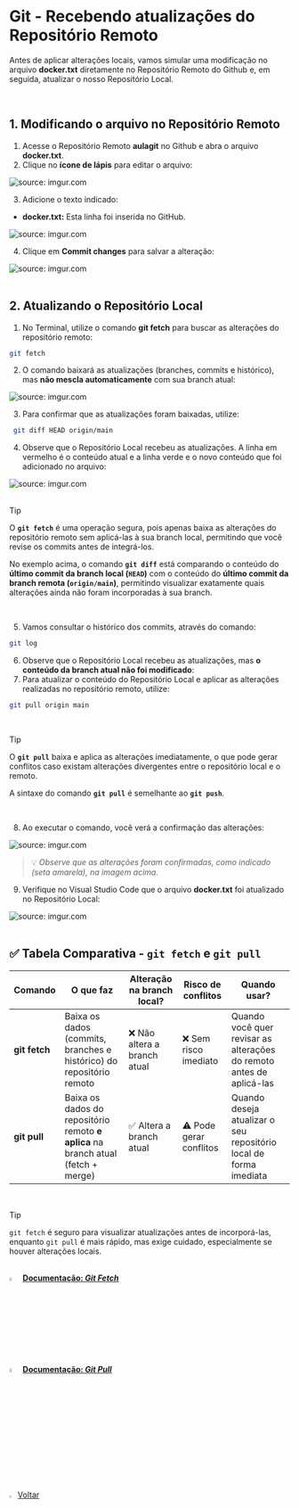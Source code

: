 <h1>Git - Recebendo atualizações do Repositório Remoto</h2>



Antes de aplicar alterações locais, vamos simular uma modificação no arquivo **docker.txt** diretamente no Repositório Remoto do Github e, em seguida, atualizar o nosso Repositório Local.

<br />

<h2>1. Modificando o arquivo no Repositório Remoto</h2>



1. Acesse o Repositório Remoto **aulagit** no Github e abra o arquivo **docker.txt**.
2. Clique no **ícone de lápis** para editar o arquivo:

<div align="left"><img src="https://i.imgur.com/2f7iCeA.png" title="source: imgur.com" /></div>

3. Adicione o texto indicado:

- **docker.txt:** Esta linha foi inserida no GitHub.

<div align="left"><img src="https://i.imgur.com/iJHslsO.png" title="source: imgur.com" /></div>

4. Clique em **Commit changes** para salvar a alteração:

<div align="left"><img src="https://i.imgur.com/f2hjRGH.png" title="source: imgur.com" /></div>

<br />

<h2>2. Atualizando o Repositório Local</h2>



1. No Terminal, utilize o comando **git fetch** para buscar as alterações do repositório remoto:

```bash
git fetch
```

2. O comando baixará as atualizações (branches, commits e histórico), mas **não mescla automaticamente** com sua branch atual:

<div align="left"><img src="https://i.imgur.com/wmd3A23.png" title="source: imgur.com" /></div>

3. Para confirmar que as atualizações foram baixadas, utilize:

```bash
 git diff HEAD origin/main
```

4. Observe que o Repositório Local recebeu as atualizações. A linha em vermelho é o conteúdo atual e a linha verde e o novo conteúdo que foi adicionado no arquivo:

<div align="left"><img src="https://i.imgur.com/N4H5LRp.png" title="source: imgur.com" /></div>

<br/>

> [!TIP]
>
> O **`git fetch`** é uma operação segura, pois apenas baixa as alterações do repositório remoto sem aplicá-las à sua branch local, permitindo que você revise os commits antes de integrá-los.
>
> No exemplo acima, o comando **`git diff`** está comparando o conteúdo do **último commit da branch local (`HEAD`)** com o conteúdo do **último commit da branch remota (`origin/main`)**, permitindo visualizar exatamente quais alterações ainda não foram incorporadas à sua branch.

<br />

5. Vamos consultar o histórico dos commits, através do comando:

```bash
git log
```

6. Observe que o Repositório Local recebeu as atualizações, mas **o conteúdo da branch atual não foi modificado**:
7. Para atualizar o conteúdo do Repositório Local e aplicar as alterações realizadas no repositório remoto, utilize:

```bash
git pull origin main
```

<br />

> [!TIP]
>
> O **`git pull`** baixa e aplica as alterações imediatamente, o que pode gerar conflitos caso existam alterações divergentes entre o repositório local e o remoto.
>
> A sintaxe do comando **`git pull`** é semelhante ao **`git push`**.

<br />

8. Ao executar o comando, você verá a confirmação das alterações:

<div align="left"><img src="https://i.imgur.com/CL3Mikh.png" title="source: imgur.com" /></div>

> 💡 *Observe que as alterações foram confirmadas, como indicado (seta amarela), na imagem acima.*

9. Verifique no Visual Studio Code que o arquivo **docker.txt** foi atualizado no Repositório Local:

<div align="left"><img src="https://i.imgur.com/5bIRit7.png" title="source: imgur.com" /></div>

<br />

## ✅ Tabela Comparativa - `git fetch` e `git pull`

| Comando       | O que faz                                                    | Alteração na branch local?  | Risco de conflitos     | Quando usar?                                                 |
| ------------- | ------------------------------------------------------------ | --------------------------- | ---------------------- | ------------------------------------------------------------ |
| **git fetch** | Baixa os dados (commits, branches e histórico) do repositório remoto | ❌ Não altera a branch atual | ❌ Sem risco imediato   | Quando você quer revisar as alterações do remoto antes de aplicá-las |
| **git pull**  | Baixa os dados do repositório remoto **e aplica** na branch atual (fetch + merge) | ✅ Altera a branch atual     | ⚠ Pode gerar conflitos | Quando deseja atualizar o seu repositório local de forma imediata |

<br />

> [!TIP]
>
> `git fetch` é seguro para visualizar atualizações antes de incorporá-las, enquanto `git pull` é mais rápido, mas exige cuidado, especialmente se houver alterações locais.

<br />

<div align="left"><img src="https://i.imgur.com/fu9QxlT.png" title="source: imgur.com" width="4%"/> <a href="https://git-scm.com/docs/git-fetch/pt_BR" target="_blank"><b>Documentação: <i>Git Fetch</i></b></a></div>

<div align="left"><img src="https://i.imgur.com/fu9QxlT.png" title="source: imgur.com" width="4%"/> <a href="https://git-scm.com/docs/git-pull/pt_BR" target="_blank"><b>Documentação: <i>Git Pull</i></b></a></div>

<br /><br />


<div align="left"><a href="../README.md"><img src="https://i.imgur.com/XMgF3gl.png" title="source: imgur.com" width="3%"/>Voltar</a></div>